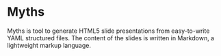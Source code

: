 # Myths

Myths is tool to generate HTML5 slide presentations from easy-to-write YAML structured files.
The content of the slides is written in Markdown, a lightweight markup language.
